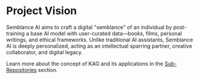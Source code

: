 # Project Vision

Semblance AI aims to craft a digital "semblance" of an individual by post-training a base AI model with user-curated data—books, films, personal writings, and ethical frameworks. Unlike traditional AI assistants, Semblance AI is deeply personalized, acting as an intellectual sparring partner, creative collaborator, and digital legacy.

Learn more about the concept of KAG and its applications in the [Sub-Repositories](#) section.